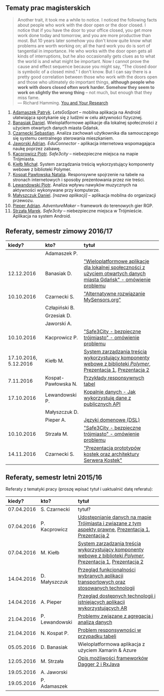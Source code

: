 ## Tematy prac magisterskich

> Another trait, it took me a while to notice. I noticed the following
> facts about people who work with the door open or the door closed. I
> notice that if you have the door to your office closed, you get more
> work done today and tomorrow, and you are more productive than
> most. But 10 years later somehow you don't know quite know what
> problems are worth working on; all the hard work you do is sort of
> tangential in importance. He who works with the door open gets all
> kinds of interruptions, but he also occasionally gets clues as to what
> the world is and what might be important. Now I cannot prove the cause
> and effect sequence because you might say, “The closed door is
> symbolic of a closed mind.” I don't know. But I can say there is a
> pretty good correlation between those who work with the doors open and
> those who ultimately do important things, **although people who work
> with doors closed often work harder. Somehow they seem to work on
> slightly the wrong thing** – not much, but enough that they miss fame.<br>
> — Richard Hamming. [You and Your Research](http://www.cs.virginia.edu/~robins/YouAndYourResearch.html)

1. [Adamaszek Patryk](https://github.com/padamaszek/seminarium-magisterskie). _LetsGoSport_ – mobilna aplikacja na Android ułatwiająca spotykanie się z ludźmi w celu aktywności fizycznej.
1. [Banasiak Daniel](https://bitbucket.org/DanBanasiak/crossplatformapplication). Wieloplatformowe aplikacje dla lokalnej społeczności z użyciem otwartych danych miasta Gdańsk.
1. [Czarnecki Sebastian](https://github.com/sebcza/haris-eye). Analiza zachowań użytkownika dla samouczącego się systemu centralnego sterowania mieszkaniem.
1. [Jaworski Adrian](https://github.com/emikser/magisterska). _EduConnector_ - aplikacja internetowa wspomagająca naukę poprzez zabawę.
1. [Kacprowicz Piotr](https://github.com/Undauted/mgr). _Safe3city_ – niebezpieczne miejsca na mapie Trójmiasta.
1. [Kiełb Michał](https://github.com/mkielb/masters-thesis). System zarządzania treścią wykorzystujący komponenty webowe z biblioteki Polymer.
1. [Kospat Pawłowska Natalia](https://bitbucket.org/nkopa/seminarium_responsywnetabele). Responsywne spojrzenie na tabele na stronach internetowych i sposoby prezentowania przez nie treści.
1. [Lewandowski Piotr](https://github.com/piotrl/master-thesis). Analiza wpływu nawyków muzycznych na aktywności wykonywane przy komputerze.
1. [Małyszczuk Daniel](https://github.com/malyszdan/mgr). _[nazwa aplikacji]_ – aplikacja mobilna do organizacji przewozu.
1. [Pieper Adrian](https://github.com/adrpieper/magisterka). _AdventureMaker_ – framework do terenowych gier RGP.
1. [Strzała Marek](https://github.com/MarekAG/mgr). _Safe3city_ – niebezpieczne miejsca w Trójmieście. Aplikacja na system Android.

<!--
Legenda: T – tytuł, K – słowa kluczowe, W – wstęp, B – bibliografia, N – nic nie ma.
-->


## Referaty, semestr zimowy 2016/17

| kiedy?     | kto?            | tytuł |
| :--------- | :-------------- | :---- |
| | Adamaszek P. | |
| 12.12.2016 | Banasiak D. | ["Wieloplatformowe aplikacje dla lokalnej społeczności z użyciem otwartych danych miasta Gdańsk" - omówienie problemu](https://bitbucket.org/DanBanasiak/crossplatformapplication) |
| 10.10.2016 | Czarnecki S. | ["Alternatywne rozwiązanie MySensors.org"](https://www.mysensors.org/) |
| | Człapiński B. | |
| | Grzesiak D. | |
| | Jaworski A. | |
| 10.10.2016 | Kacprowicz P. | ["Safe3City - bezpieczne trójmiasto" - omówienie problemu](https://slides.com/marekstrzala/safe3city1) |
| 17.10.2016, 5.12.2016 | Kiełb M. | [System zarządzania treścią wykorzystujący komponenty webowe z biblioteki *Polymer*](https://github.com/mkielb/masters-thesis), [Prezentacja 1](https://github.com/mkielb/masters-thesis/blob/master/presentations/Prezentacja%203%20-%2017.10.2016.pdf), [Prezentacja 2](https://github.com/mkielb/masters-thesis/blob/master/presentations/Prezentacja%204%20-%205.12.2016.pdf) |
| 7.11.2016 | Kospat-Pawłowska N. | [Przykłady responsywnych tabel](https://bitbucket.org/nkopa/seminarium_responsywnetabele/src/078bf37cd49a255aa4b5004808622512907f4314/seminarium_referat_II.pdf) |
| 17.10.2016 | Lewandowski P. | [Kopalnie danych - Jak wykorzystuję dane z publicznych API](http://slides.com/piotrl/data-find-outs/) |
| | Małyszczuk D. | |
| | Pieper A. | [Języki domenowe (DSL)](https://eclipse.org/Xtext/) |
| 10.10.2016 | Strzała M. |  ["Safe3City - bezpieczne trójmiasto" - omówienie problemu](https://slides.com/marekstrzala/safe3city1) |
| 14.11.2016 | Czarnecki S. | ["Prezentacja prototypów kostek oraz architektury Serwera Kostek"](https://docs.google.com/presentation/d/1lApUw8bqQk-fvrcBGunnlf9U9eTYXR68jyxIoUb_1Uc/edit?usp=sharing) |

## Referaty, semestr letni 2015/16

Referaty z tematyki pracy (proszę wpisać tytuł i uaktualnić datę referatu):

| kiedy?     | kto?            | tytuł |
| :--------- | :-------------- | :---- |
| 07.04.2016 | S. Czarnecki    | tytuł? |
| 07.04.2016 | P. Kacprowicz   | [Udostępnianie danych na mapie Trójmiasta i związane z tym aspekty prawne](https://github.com/Undauted/mgr), [Prezentacja 1](http://slides.com/undauted/deck/fullscreen), [Prezentacja 2](http://slides.com/undauted/deck-1/fullscreen) |
| 07.04.2016 | M. Kiełb        | [System zarządzania treścią wykorzystujący komponenty webowe z biblioteki *Polymer*](https://github.com/mkielb/masters-thesis), [Prezentacja 1](https://github.com/mkielb/masters-thesis/blob/master/presentations/Prezentacja%201%20-%207.04.2016.pdf), [Prezentacja 2](https://github.com/mkielb/masters-thesis/blob/master/presentations/Prezentacja%202%20-%205.05.2016.pdf) |
| 14.04.2016 | D. Małyszczuk   | [Przegląd funkcjonalności wybranych aplikacji transportowych oraz stosowanych technologii](https://github.com/malyszdan/mgr/blob/master/prezentacja/aplikacjaTransportowa.odp) |
| 14.04.2016 | A. Pieper       | [Przegląd dostępnych technologii i istniejących aplikacji wykorzystujących AR](https://github.com/Gergoybey/pracaMagisterska/blob/master/Framework%20dla%20terenowych%20gier%20RPG.pptx) |
| 21.04.2016 | P. Lewandowski  | [Problemy związane z agregacją i analizą danych](https://slides.com/piotrl/data-centric-problems/) |
| 21.04.2016 | N. Kospat P.    | [Problem responsywności w przypadku tabeli](https://bitbucket.org/nkopa/seminarium_responsywnetabele/src/104f8b6b74128878632997e4008d05b1f25ae63f/seminarium_referat_I.pdf) |
| 05.05.2016 | D. Banasiak     | Wieloplatformowa aplikacja z użyciem Xamarin & Azure |
| 12.05.2016 | M. Strzała      | [Opis możliwości frameworków Dagger 2 i RxJava](https://docs.google.com/presentation/d/1muewgLxBm3BDfbFZe6zWTn3dyZ91Z_subKXTkdltDE4/edit?usp=sharing) |
| 19.05.2016 | A. Jaworski     |        |
| 19.05.2016 | P. Adamaszek    |        |
